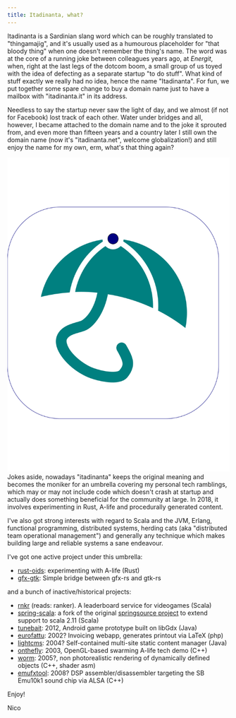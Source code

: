 ```yaml
---
title: Itadinanta, what?
---
```


Itadinanta is a Sardinian slang word which can be roughly translated to "thingamajig", and it's usually used as a humourous placeholder for "that bloody thing" when one doesn't remember the thing's name. The word was at the core of a running joke between colleagues years ago, at *Energit*, when, right at the last legs of the dotcom boom, a small group of us toyed with the idea of defecting as a separate startup "to do stuff". What kind of stuff exactly we really had no idea, hence the name "Itadinanta". For fun, we put together some spare change to buy a domain name just to have a mailbox with "itadinanta.it" in its address.

Needless to say the startup never saw the light of day, and we almost (if not for Facebook) lost track of each other. Water under bridges and all, however, I became attached to the domain name and to the joke it sprouted from, and even more than fifteen years and a country later I still own the domain name (now it's "itadinanta.net", welcome globalization!) and still enjoy the name for my own, erm, what's that thing again?

![Logo](/img/logo_itadinanta.svg) Jokes aside, nowadays "itadinanta" keeps the original meaning and becomes the moniker for an umbrella covering my personal tech ramblings, which may or may not include code which doesn't crash at startup and actually does something beneficial for the community at large. In 2018, it involves experimenting in Rust, A-life and procedurally generated content.

I've also got strong interests with regard to Scala and the JVM, Erlang, functional programming, distributed systems, herding cats (aka "distributed team operational management") and generally any technique which makes building large and reliable systems a sane endeavour.

 I've got one active project under this umbrella:

- [rust-oids](https://github.com/itadinanta/rust-oids): experimenting with A-life (Rust)
- [gfx-gtk](https://github.com/itadinanta/gfx-gtk): Simple bridge between gfx-rs and gtk-rs

and a bunch of inactive/historical projects:
 
- [rnkr](http://rnkr.itadinanta.net) (reads: ranker). A leaderboard service for videogames (Scala)
- [spring-scala](http://github.com/itadinanta/spring-scala): a fork of the original [springsource project](http://github.com/spring-projects/spring-scala) to extend support to scala 2.11 (Scala)
- [tunebait](http://github.com/itadinanta/tunebait): 2012, Android game prototype built on libGdx (Java)
- [eurofattu](http://github.com/itadinanta/eurofattu): 2002? Invoicing webapp, generates printout via LaTeX (php) 
- [lightcms](http://github.com/itadinanta/lightcms): 2004? Self-contained multi-site static content manager (Java)
- [onthefly](http://github.com/itadinanta/onthefly): 2003, OpenGL-based swarming A-life tech demo (C++)
- [worm](http://github.com/itadinanta/worm): 2005?, non photorealistic rendering of dynamically defined objects (C++, shader asm)
- [emufxtool](http://github.com/itadinanta/emufxtool): 2008? DSP assembler/disassembler targeting the SB Emu10k1 sound chip via ALSA (C++)

Enjoy!

Nico
